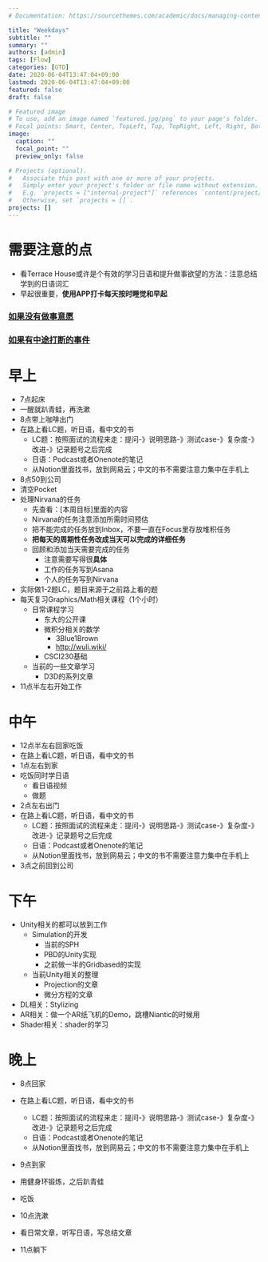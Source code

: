 ```yaml
---
# Documentation: https://sourcethemes.com/academic/docs/managing-content/

title: "Weekdays"
subtitle: ""
summary: ""
authors: [admin]
tags: [Flow]
categories: [GTD]
date: 2020-06-04T13:47:04+09:00
lastmod: 2020-06-04T13:47:04+09:00
featured: false
draft: false

# Featured image
# To use, add an image named `featured.jpg/png` to your page's folder.
# Focal points: Smart, Center, TopLeft, Top, TopRight, Left, Right, BottomLeft, Bottom, BottomRight.
image:
  caption: ""
  focal_point: ""
  preview_only: false

# Projects (optional).
#   Associate this post with one or more of your projects.
#   Simply enter your project's folder or file name without extension.
#   E.g. `projects = ["internal-project"]` references `content/project/deep-learning/index.md`.
#   Otherwise, set `projects = []`.
projects: []
---
```


# 需要注意的点

- 看Terrace House或许是个有效的学习日语和提升做事欲望的方法：注意总结学到的日语词汇
- 早起很重要，**使用APP打卡每天按时睡觉和早起**

### [如果没有做事意愿](../none-todo)

### [如果有中途打断的事件](../interruption)

# 早上

- 7点起床
- 一醒就趴青蛙，再洗漱
- 8点带上咖啡出门
- 在路上看LC题，听日语，看中文的书
  - LC题：按照面试的流程来走：提问-》说明思路-》测试case-》复杂度-》改进-》记录题号之后完成
  - 日语：Podcast或者Onenote的笔记
  - 从Notion里面找书，放到网易云；中文的书不需要注意力集中在手机上
- 8点50到公司
- 清空Pocket
- 处理Nirvana的任务
  - 先查看：[本周目标]里面的内容
  - Nirvana的任务注意添加所需时间预估
  - 把不能完成的任务放到Inbox，不要一直在Focus里存放堆积任务
  - **把每天的周期性任务改成当天可以完成的详细任务**
  - 回顾和添加当天需要完成的任务
    - 注意需要写得很**具体**
    - 工作的任务写到Asana
    - 个人的任务写到Nirvana
- 实际做1-2题LC，题目来源于之前路上看的题
- 每天复习Graphics/Math相关课程（1个小时）
  - 日常课程学习
    - 东大的公开课
    - 微积分相关的数学
      - 3Blue1Brown
      - http://wuli.wiki/
    - CSCI230基础
  - 当前的一些文章学习
    - D3D的系列文章
- 11点半左右开始工作

# 中午

- 12点半左右回家吃饭
- 在路上看LC题，听日语，看中文的书
- 1点左右到家
- 吃饭同时学日语
  - 看日语视频
  - 做题
- 2点左右出门
- 在路上看LC题，听日语，看中文的书
  - LC题：按照面试的流程来走：提问-》说明思路-》测试case-》复杂度-》改进-》记录题号之后完成
  - 日语：Podcast或者Onenote的笔记
  - 从Notion里面找书，放到网易云；中文的书不需要注意力集中在手机上
- 3点之前回到公司

# 下午

- Unity相关的都可以放到工作
  - Simulation的开发
    - 当前的SPH
    - PBD的Unity实现
    - 之前做一半的Gridbased的实现
  - 当前Unity相关的整理
    - Projection的文章
    - 微分方程的文章
- DL相关：Stylizing
- AR相关：做一个AR纸飞机的Demo，跳槽Niantic的时候用
- Shader相关：shader的学习

# 晚上

- 8点回家

- 在路上看LC题，听日语，看中文的书
  - LC题：按照面试的流程来走：提问-》说明思路-》测试case-》复杂度-》改进-》记录题号之后完成
  - 日语：Podcast或者Onenote的笔记
  - 从Notion里面找书，放到网易云；中文的书不需要注意力集中在手机上
- 9点到家
- 用健身环锻炼，之后趴青蛙
- 吃饭
- 10点洗漱
- 看日常文章，听写日语，写总结文章
- 11点躺下